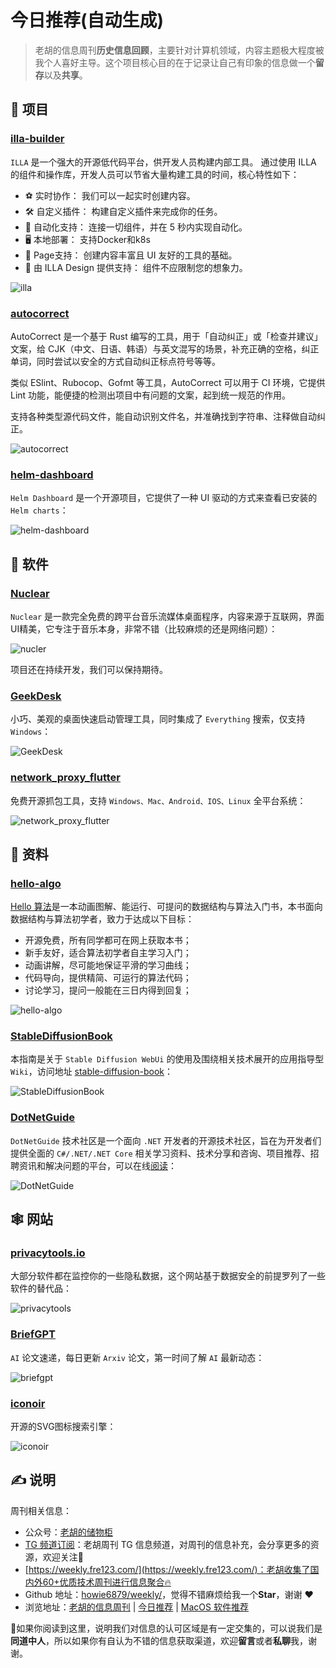 # 今日推荐(自动生成)

> 老胡的信息周刊**历史信息回顾**，主要针对计算机领域，内容主题极大程度被我个人喜好主导。这个项目核心目的在于记录让自己有印象的信息做一个**留存**以及**共享**。


## 🎯 项目 

### [illa-builder](https://github.com/illacloud/illa-builder)

`ILLA` 是一个强大的开源低代码平台，供开发人员构建内部工具。 通过使用 ILLA 的组件和操作库，开发人员可以节省大量构建工具的时间，核心特性如下：

- ⚽ 实时协作： 我们可以一起实时创建内容。
- 🛠 自定义插件： 构建自定义插件来完成你的任务。
- 🤖 自动化支持： 连接一切组件，并在 5 秒内实现自动化。
- 🖥 本地部署： 支持Docker和k8s
- 📝 Page支持： 创建内容丰富且 UI 友好的工具的基础。
- 🎨 由 ILLA Design 提供支持： 组件不应限制您的想象力。

![illa](https://images-1252557999.file.myqcloud.com/uPic/illa.png) 

### [autocorrect](https://github.com/huacnlee/autocorrect)

AutoCorrect 是一个基于 Rust 编写的工具，用于「自动纠正」或「检查并建议」文案，给 CJK（中文、日语、韩语）与英文混写的场景，补充正确的空格，纠正单词，同时尝试以安全的方式自动纠正标点符号等等。

类似 ESlint、Rubocop、Gofmt 等工具，AutoCorrect 可以用于 CI 环境，它提供 Lint 功能，能便捷的检测出项目中有问题的文案，起到统一规范的作用。

支持各种类型源代码文件，能自动识别文件名，并准确找到字符串、注释做自动纠正。

![autocorrect](https://images-1252557999.file.myqcloud.com/uPic/autocorrect.png) 

### [helm-dashboard](https://github.com/komodorio/helm-dashboard)

`Helm Dashboard` 是一个开源项目，它提供了一种 UI 驱动的方式来查看已安装的 `Helm charts`：

![helm-dashboard](https://images-1252557999.file.myqcloud.com/uPic/helm-dashboard.png) 

## 🤖 软件 

### [Nuclear](https://github.com/nukeop/nuclear)

`Nuclear` 是一款完全免费的跨平台音乐流媒体桌面程序，内容来源于互联网，界面UI精美，它专注于音乐本身，非常不错（比较麻烦的还是网络问题）：

![nucler](https://images-1252557999.file.myqcloud.com/uPic/nucler.jpg)

项目还在持续开发，我们可以保持期待。 

### [GeekDesk](https://github.com/BookerLiu/GeekDesk)

小巧、美观的桌面快速启动管理工具，同时集成了 `Everything` 搜索，仅支持 `Windows`：

![GeekDesk](https://images-1252557999.file.myqcloud.com/uPic/GeekDesk.png) 

### [network_proxy_flutter](https://github.com/wanghongenpin/network_proxy_flutter)

免费开源抓包工具，支持 `Windows、Mac、Android、IOS、Linux` 全平台系统：

![network_proxy_flutter](https://images-1252557999.file.myqcloud.com/uPic/network_proxy_flutter.png) 

## 👀 资料 

### [hello-algo](https://github.com/krahets/hello-algo)

[Hello 算法](https://www.hello-algo.com/)是一本动画图解、能运行、可提问的数据结构与算法入门书，本书面向数据结构与算法初学者，致力于达成以下目标：

- 开源免费，所有同学都可在网上获取本书；
- 新手友好，适合算法初学者自主学习入门；
- 动画讲解，尽可能地保证平滑的学习曲线；
- 代码导向，提供精简、可运行的算法代码；
- 讨论学习，提问一般能在三日内得到回复；

![hello-algo](https://images-1252557999.file.myqcloud.com/uPic/hello-algo.jpg) 

### [StableDiffusionBook](https://github.com/sudoskys/StableDiffusionBook)

本指南是关于 `Stable Diffusion WebUi` 的使用及围绕相关技术展开的应用指导型 `Wiki`，访问地址 [stable-diffusion-book](https://stable-diffusion-book.vercel.app/)：

![StableDiffusionBook](https://images-1252557999.file.myqcloud.com/uPic/StableDiffusionBook.jpg) 

### [DotNetGuide](https://github.com/YSGStudyHards/DotNetGuide)

`DotNetGuide` 技术社区是一个面向 `.NET` 开发者的开源技术社区，旨在为开发者们提供全面的 `C#/.NET/.NET Core` 相关学习资料、技术分享和咨询、项目推荐、招聘资讯和解决问题的平台，可以在线[阅读](https://www.yuque.com/ysgstudyhard/da6e0c)：

![DotNetGuide](https://images-1252557999.file.myqcloud.com/uPic/DotNetGuide.jpg) 

## 🕸 网站 

### [privacytools.io](https://www.privacytools.io/)

大部分软件都在监控你的一些隐私数据，这个网站基于数据安全的前提罗列了一些软件的替代品：

![privacytools](https://images-1252557999.file.myqcloud.com/uPic/privacytools.jpg) 

### [BriefGPT](https://briefgpt.xyz/)

`AI` 论文速递，每日更新 `Arxiv` 论文，第一时间了解 `AI` 最新动态：

![briefgpt](https://images-1252557999.file.myqcloud.com/uPic/briefgpt.jpg) 

### [iconoir](https://iconoir.com/)

开源的SVG图标搜索引擎：

![iconoir](https://images-1252557999.file.myqcloud.com/uPic/iconoir.jpg) 

## ✍️ 说明

周刊相关信息：

- 公众号：[老胡的储物柜](https://images-1252557999.file.myqcloud.com/uPic/ETIbMe.jpg)
- [TG 频道订阅](https://t.me/howie_weekly)：老胡周刊 TG 信息频道，对周刊的信息补充，会分享更多的资源，欢迎关注👏
- [https://weekly.fre123.com/](https://weekly.fre123.com/)：老胡收集了国内外60+优质技术周刊进行信息聚合🔥
- Github 地址：[howie6879/weekly/](https://github.com/howie6879/weekly/)，觉得不错麻烦给我一个**Star**，谢谢 ❤️
- 浏览地址：[老胡的信息周刊](https://weekly.howie6879.com) | [今日推荐](https://weekly.howie6879.com/recommend/index.html) | [MacOS 软件推荐](https://weekly.howie6879.com/soft/mac.html)

🙌如果你阅读到这里，说明我们对信息的认可区域是有一定交集的，可以说我们是**同道中人**，所以如果你有自认为不错的信息获取渠道，欢迎**留言**或者**私聊**我，谢谢。